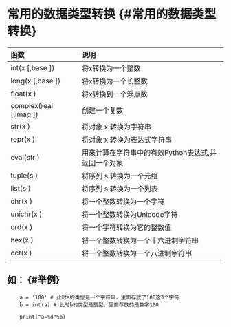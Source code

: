 # 常用的数据类型转换 {#常用的数据类型转换}

| 函数 | 说明 |
| :--- | :--- |
| int\(x \[,base \]\) | 将x转换为一个整数 |
| long\(x \[,base \]\) | 将x转换为一个长整数 |
| float\(x \) | 将x转换到一个浮点数 |
| complex\(real \[,imag \]\) | 创建一个复数 |
| str\(x \) | 将对象 x 转换为字符串 |
| repr\(x \) | 将对象 x 转换为表达式字符串 |
| eval\(str \) | 用来计算在字符串中的有效Python表达式,并返回一个对象 |
| tuple\(s \) | 将序列 s 转换为一个元组 |
| list\(s \) | 将序列 s 转换为一个列表 |
| chr\(x \) | 将一个整数转换为一个字符 |
| unichr\(x \) | 将一个整数转换为Unicode字符 |
| ord\(x \) | 将一个字符转换为它的整数值 |
| hex\(x \) | 将一个整数转换为一个十六进制字符串 |
| oct\(x \) | 将一个整数转换为一个八进制字符串 |

## 如： {#举例}

```
    a = '100' # 此时a的类型是一个字符串，里面存放了100这3个字符
    b = int(a) # 此时b的类型是整型，里面存放的是数字100

    print("a=%d"%b)
```



